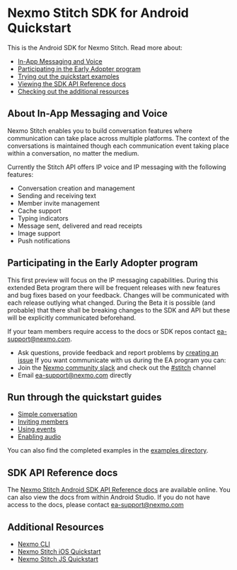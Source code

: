 # Nexmo Stitch SDK for Android Quickstart

This is the Android SDK for Nexmo Stitch. Read more about:
- [In-App Messaging and Voice](#about-in-app-messaging-and-voice)
- [Participating in the Early Adopter program](#participating-in-the-early-adopter-program)
- [Trying out the quickstart examples](#run-through-the-quickstart-guides)
- [Viewing the SDK API Reference docs](#sdk-api-reference-docs)
- [Checking out the additional resources](#additional-resources)

## About In-App Messaging and Voice

Nexmo Stitch enables you to build conversation features where communication can take place across multiple platforms. The context of the conversations is maintained though each communication event taking place within a conversation, no matter the medium.

Currently the Stitch API offers IP voice and IP messaging with the following features:

- Conversation creation and management
- Sending and receiving text
- Member invite management
- Cache support
- Typing indicators
- Message sent, delivered and read receipts
- Image support
- Push notifications

## Participating in the Early Adopter program

This first preview will focus on the IP messaging capabilities. During this extended Beta program there will be frequent releases with new features and bug fixes based on your feedback. Changes will be communicated with each release outlying what changed. During the Beta it is possible (and probable) that there shall be breaking changes to the SDK and API but these will be explicitly communicated beforehand.

If your team members require access to the docs or SDK repos contact [ea-support@nexmo.com](mailto:ea-support@nexmo.com).
* Ask questions, provide feedback and report problems by [creating an issue](https://github.com/Nexmo/conversation-android-quickstart/issues/new)
If you want communicate with us during the EA program you can:
* Join the [Nexmo community slack](https://developer.nexmo.com/community/slack) and check out the [#stitch](https://nexmo-community.slack.com/messages/C9H152ATW) channel
* Email [ea-support@nexmo.com](mailto:ea-support@nexmo.com) directly

## Run through the quickstart guides

* [Simple conversation](docs/1-simple-conversation.md)
* [Inviting members](docs/2-inviting-members.md)
* [Using events](docs/3-utilizing-events.md)
* [Enabling audio](docs/4-enable-audio.md)

You can also find the completed examples in the [examples directory](examples).

## SDK API Reference docs

The [Nexmo Stitch Android SDK API Reference docs](https://developer.nexmo.com/sdk/stitch/android/reference/packages.html) are available online. You can also view the docs from within Android Studio. If you do not have access to the docs, please contact [ea-support@nexmo.com](mailto:ea-support@nexmo.com)

## Additional Resources

* [Nexmo CLI](https://github.com/Nexmo/nexmo-cli/tree/beta)
* [Nexmo Stitch iOS Quickstart](https://github.com/nexmo/conversation-ios-quickstart)
* [Nexmo Stitch JS Quickstart](https://github.com/nexmo/conversation-js-quickstart)
